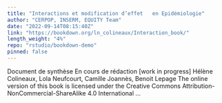 ```yaml
---
title: "Interactions et modification d’effet   en Epidémiologie"
author: "CERPOP, INSERM, EQUITY Team"
date: "2022-09-14T08:15:40Z"
link: "https://bookdown.org/ln_colineaux/Interaction_book/"
length_weight: "4%"
repo: "rstudio/bookdown-demo"
pinned: false
---
```


Document de synthèse En cours de rédaction [work in progress] Hélène Colineaux, Lola Neufcourt, Camille Joannès, Benoit Lepage The online version of this book is licensed under the Creative Commons Attribution-NonCommercial-ShareAlike 4.0 International ...
